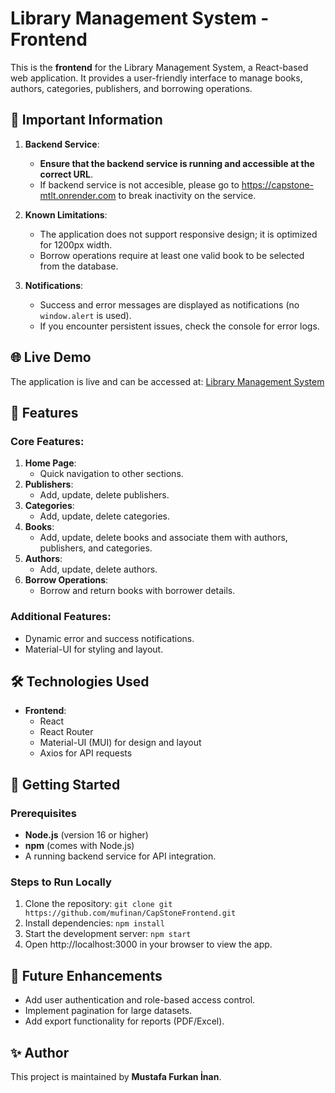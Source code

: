 # Library Management System - Frontend

This is the **frontend** for the Library Management System, a React-based web application. It provides a user-friendly interface to manage books, authors, categories, publishers, and borrowing operations.

## 🔑 Important Information

1. **Backend Service**:
   - **Ensure that the backend service is running and accessible at the correct URL**. 
   - If backend service is not accesible, please go to https://capstone-mtlt.onrender.com to break inactivity on the service.

2. **Known Limitations**:
   - The application does not support responsive design; it is optimized for 1200px width.
   - Borrow operations require at least one valid book to be selected from the database.

3. **Notifications**:
   - Success and error messages are displayed as notifications (no `window.alert` is used).
   - If you encounter persistent issues, check the console for error logs.


## 🌐 Live Demo

The application is live and can be accessed at: [Library Management System](https://your-live-site-link.com)

## 🚀 Features

### Core Features:
1. **Home Page**:
   - Quick navigation to other sections.
2. **Publishers**:
   - Add, update, delete publishers.
3. **Categories**:
   - Add, update, delete categories.
4. **Books**:
   - Add, update, delete books and associate them with authors, publishers, and categories.
5. **Authors**:
   - Add, update, delete authors.
6. **Borrow Operations**:
   - Borrow and return books with borrower details.

### Additional Features:
- Dynamic error and success notifications.
- Material-UI for styling and layout.


## 🛠️ Technologies Used

- **Frontend**:
  - React
  - React Router
  - Material-UI (MUI) for design and layout
  - Axios for API requests


## 🚀 Getting Started

### Prerequisites
- **Node.js** (version 16 or higher)
- **npm** (comes with Node.js)
- A running backend service for API integration.

### Steps to Run Locally
1. Clone the repository:
   ```git clone git https://github.com/mufinan/CapStoneFrontend.git```
2. Install dependencies:
   ```npm install```
3. Start the development server:
   ```npm start```
4. Open http://localhost:3000 in your browser to view the app.


## 🌟 Future Enhancements

- Add user authentication and role-based access control.
- Implement pagination for large datasets.
- Add export functionality for reports (PDF/Excel).


## ✨ Author

This project is maintained by **Mustafa Furkan İnan**.
